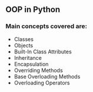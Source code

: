## OOP in Python

### Main concepts covered are:
- Classes
- Objects
- Built-In Class Attributes
- Inheritance
- Encapsulation
- Overriding Methods
- Base Overloading Methods
- Overloading Operators
